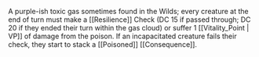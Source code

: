 A purple-ish toxic gas sometimes found in the Wilds; every creature at the end of turn must make a [[Resilience]] Check (DC 15 if passed through; DC 20 if they ended their turn within the gas cloud) or suffer 1 [[Vitality_Point | VP]] of damage from the poison. If an incapacitated creature fails their check, they start to stack a [[Poisoned]] [[Consequence]].
